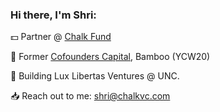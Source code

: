 ### Hi there, I'm Shri:
<p>💵 Partner @ <a href="chalkvc.com">Chalk Fund</a></p>
<p>🔩 Former <a href="cofounderscapital.com">Cofounders Capital</a>, Bamboo (YCW20)</p>
<p>🔨 Building Lux Libertas Ventures @ UNC.</p>
<p>📥 Reach out to me: <a href="mailto:shri@chalkvc.com">shri@chalkvc.com</a></p>

<!--
skolanukuduru/skolanukuduru** is a ✨ _special_ ✨ repository because its `README.md` (this file) appears on your GitHub profile.

Here are some ideas to get you started:

🔭 I’m currently working on ...
- 🌱 I’m currently learning ...
- 👯 I’m looking to collaborate on ...
- 🤔 I’m looking for help with ...
- 💬 Ask me about ...
- 📫 How to reach me: ...
- 😄 Pronouns: ...
- ⚡ Fun fact: ...
-->
